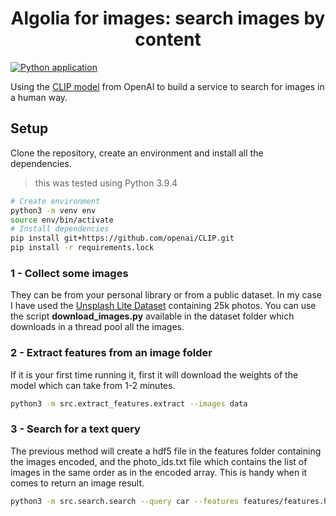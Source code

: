 <h1 align="center"> Algolia for images: search images by content </h1>

[![Python application](https://github.com/adriacabeza/image-algolia/actions/workflows/python-app.yml/badge.svg)](https://github.com/adriacabeza/image-algolia/actions/workflows/python-app.yml)

Using the [CLIP model](https://arxiv.org/pdf/2103.00020.pdf) from OpenAI to build a service to search for images in a human way. 

## Setup
Clone the repository, create an environment and install all the dependencies.
> this was tested using Python 3.9.4

```bash
# Create environment
python3 -m venv env
source env/bin/activate
# Install dependencies
pip install git+https://github.com/openai/CLIP.git
pip install -r requirements.lock
```

### 1 - Collect some images

They can be from your personal library or from a public dataset. In my case I have used the [Unsplash Lite Dataset](https://github.com/unsplash/datasets) containing 25k photos. You can use the script **download_images.py** available in the dataset folder which downloads in a thread pool all the images.


### 2 - Extract features from an image folder

If it is your first time running it, first it will download the weights of the model which can take from 1-2 minutes. 
```bash
python3 -m src.extract_features.extract --images data
```

### 3 - Search for a text query

The previous method will create a hdf5 file in the features folder containing the images encoded, and the photo_ids.txt file which contains the list of images in the same order as in the encoded array. This is handy when it comes to return an image result. 

```bash
python3 -m src.search.search --query car --features features/features.h5 --photo_ids photo_ids.txt  
```

